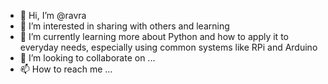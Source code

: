 - 👋 Hi, I’m @ravra
- 👀 I’m interested in sharing with others and learning
- 🌱 I’m currently learning more about Python and how to apply it to everyday needs, especially using common systems like RPi and Arduino
- 💞️ I’m looking to collaborate on ...
- 📫 How to reach me ...

<!---
ravra/ravra is a ✨ special ✨ repository because its `README.md` (this file) appears on your GitHub profile.
You can click the Preview link to take a look at your changes.
--->
